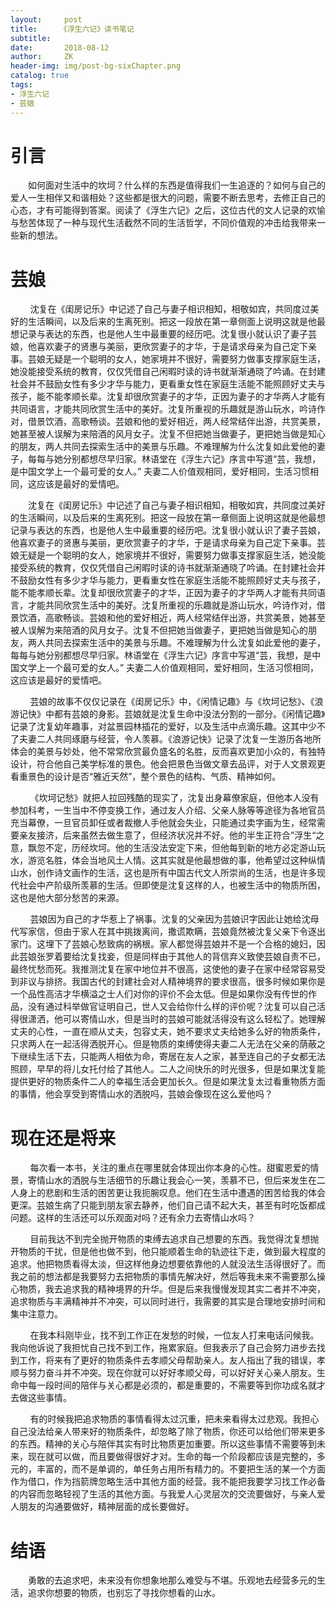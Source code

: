 ```yaml
---
layout:     post
title:     《浮生六记》读书笔记
subtitle:   
date:       2018-08-12
author:     ZK
header-img: img/post-bg-sixChapter.png
catalog: true
tags:
- 浮生六记
- 芸娘
---
```

# 引言

&ensp;&ensp;&ensp;&ensp;如何面对生活中的坎坷？什么样的东西是值得我们一生追逐的？如何与自己的爱人一生相伴又和谐相处？这些都是很大的问题，需要不断去思考，去修正自己的心态，才有可能得到答案。阅读了《浮生六记》之后，这位古代的文人记录的欢愉与愁苦体现了一种与现代生活截然不同的生活哲学，不同价值观的冲击给我带来一些新的想法。

# 芸娘 

&nbsp; &nbsp; &nbsp; &nbsp; 沈复在《闺房记乐》中记述了自己与妻子相识相知，相敬如宾，共同度过美好的生活瞬间，以及后来的生离死别。把这一段放在第一章侧面上说明这就是他最想记录与表达的东西，也是他人生中最重要的经历吧。沈复很小就认识了妻子芸娘，他喜欢妻子的贤惠与美丽，更欣赏妻子的才华，于是请求母亲为自己定下亲事。芸娘无疑是一个聪明的女人，她家境并不很好，需要努力做事支撑家庭生活，她没能接受系统的教育，仅仅凭借自己闲暇时读的诗书就渐渐通晓了吟诵。在封建社会并不鼓励女性有多少才华与能力，更看重女性在家庭生活能不能照顾好丈夫与孩子，能不能孝顺长辈。沈复却很欣赏妻子的才华，正因为妻子的才华两人才能有共同语言，才能共同欣赏生活中的美好。沈复所重视的乐趣就是游山玩水，吟诗作对，借景饮酒，高歌畅谈。芸娘和他的爱好相近，两人经常结伴出游，共赏美景，她甚至被人误解为来陪酒的风月女子。沈复不但把她当做妻子，更把她当做是知心的朋友，两人共同去探索生活中的美景与乐趣。不难理解为什么沈复如此爱他的妻子，每每与她分别都想尽早归家。林语堂在《浮生六记》序言中写道“芸，我想，是中国文学上一个最可爱的女人。” 夫妻二人价值观相同，爱好相同，生活习惯相同，这应该是最好的爱情吧。

&ensp;&ensp;&ensp;&ensp;沈复在《闺房记乐》中记述了自己与妻子相识相知，相敬如宾，共同度过美好的生活瞬间，以及后来的生离死别。把这一段放在第一章侧面上说明这就是他最想记录与表达的东西，也是他人生中最重要的经历吧。沈复很小就认识了妻子芸娘，他喜欢妻子的贤惠与美丽，更欣赏妻子的才华，于是请求母亲为自己定下亲事。芸娘无疑是一个聪明的女人，她家境并不很好，需要努力做事支撑家庭生活，她没能接受系统的教育，仅仅凭借自己闲暇时读的诗书就渐渐通晓了吟诵。在封建社会并不鼓励女性有多少才华与能力，更看重女性在家庭生活能不能照顾好丈夫与孩子，能不能孝顺长辈。沈复却很欣赏妻子的才华，正因为妻子的才华两人才能有共同语言，才能共同欣赏生活中的美好。沈复所重视的乐趣就是游山玩水，吟诗作对，借景饮酒，高歌畅谈。芸娘和他的爱好相近，两人经常结伴出游，共赏美景，她甚至被人误解为来陪酒的风月女子。沈复不但把她当做妻子，更把她当做是知心的朋友，两人共同去探索生活中的美景与乐趣。不难理解为什么沈复如此爱他的妻子，每每与她分别都想尽早归家。林语堂在《浮生六记》序言中写道“芸，我想，是中国文学上一个最可爱的女人。” 夫妻二人价值观相同，爱好相同，生活习惯相同，这应该是最好的爱情吧。

&nbsp; &nbsp; &nbsp; &nbsp; 芸娘的故事不仅仅记录在《闺房记乐》中，《闲情记趣》与《坎坷记愁》、《浪游记快》中都有芸娘的身影。芸娘就是沈复生命中没法分割的一部分。《闲情记趣》记录了沈复幼年趣事，对盆景园林插花的爱好，以及生活中点滴乐趣。这其中少不了夫妻二人共同琢磨与经营，令人羡慕。《浪游记快》记录了沈复一生游历各地所体会的美景与妙处，他不常常欣赏最负盛名的名胜，反而喜欢更加小众的，有独特设计，符合他自己美学标准的景色。他会把景色当做文章去品评，对于人文景观更看重景色的设计是否“雅近天然”，整个景色的结构、气质、精神如何。

&nbsp; &nbsp; &nbsp; &nbsp; 《坎坷记愁》就把人拉回残酷的现实了，沈复出身幕僚家庭，但他本人没有参加科考，一生当中不停变换工作，通过友人介绍、父亲人脉等等途径为各地官员充当幕僚，一旦官员卸任或者裁撤人手他就会失业，只能通过卖字画为生，经常需要亲友接济，后来虽然去做生意了，但经济状况并不好。他的半生正符合”浮生“之意，飘忽不定，历经坎坷。他的生活没法安定下来，但他每到新的地方必定游山玩水，游览名胜，体会当地风土人情。这其实就是他最想做的事，他希望过这种纵情山水，创作诗文画作的生活，这也是所有中国古代文人所崇尚的生活，也是许多现代社会中产阶级所羡慕的生活。但即使是沈复这样的人，也被生活中的物质所困，这也是他大部分愁苦的来源。

&nbsp; &nbsp; &nbsp; &nbsp; 芸娘因为自己的才华惹上了祸事。沈复的父亲因为芸娘识字因此让她给沈母代写家信，但由于家人在其中挑拨离间，撒谎欺瞒，芸娘竟然被沈复父亲下令逐出家门。这埋下了芸娘心愁致病的祸根。家人都觉得芸娘并不是一个合格的媳妇，因此芸娘张罗着要给沈复找妾，但是同样由于其他人的背信弃义致使芸娘自责不已，最终忧愁而死。我推测沈复在家中地位并不很高，这使他的妻子在家中经常容易受到非议与排挤。我国古代的封建社会对人精神境界的要求很高，很多时候如果你是一个品性高洁才华横溢之士人们对你的评价不会太低。但是如果你没有传世的作品，没有通过科举做官证明自己，世人又会给你什么样的评价呢？沈复可以自己活得很潇洒，他可以寄情山水，但是当时的芸娘可能就活得没有这么轻松了。她理解丈夫的心性，一直在顺从丈夫，包容丈夫，她不要求丈夫给她多么好的物质条件，只求两人在一起活得洒脱开心。但是物质的束缚使得夫妻二人无法在父亲的荫蔽之下继续生活下去，只能两人相依为命，寄居在友人之家，甚至连自己的子女都无法照顾，早早的将儿女托付给了其他人。二人之间快乐的时光很多，但是如果沈复能提供更好的物质条件二人的幸福生活会更加长久。但是如果沈复太过看重物质方面的事情，他会享受到寄情山水的洒脱吗，芸娘会像现在这么爱他吗？

# 现在还是将来

&nbsp; &nbsp; &nbsp; &nbsp; 每次看一本书，关注的重点在哪里就会体现出你本身的心性。甜蜜恩爱的情景，寄情山水的洒脱与生活细节的乐趣让我会心一笑，羡慕不已，但后来发生在二人身上的悲剧和生活的困苦更让我扼腕叹息。他们在生活中遭遇的困苦给我的体会更深。芸娘生病了只能到朋友家去静养，他们自己请不起大夫，甚至有时吃饭都成问题。这样的生活还可以乐观面对吗？还有余力去寄情山水吗？

&nbsp; &nbsp; &nbsp; &nbsp; 目前我达不到完全抛开物质的束缚去追求自己想要的东西。我觉得沈复想抛开物质的干扰，但是他也做不到，他只能顺着生命的轨迹往下走，做到最大程度的追求。他把物质看得太淡，但这样他身边想要依靠他的人就没法生活得很好了。而我之前的想法都是我要努力去把物质的事情先解决好，然后等我未来不需要那么操心物质，我去追求我的精神境界的升华。但是后来我慢慢发现其实二者并不冲突，追求物质与丰满精神并不冲突，可以同时进行，我需要的其实是合理地安排时间和集中注意力。

&nbsp; &nbsp; &nbsp; &nbsp; 在我本科刚毕业，找不到工作正在发愁的时候，一位友人打来电话问候我。我向他诉说了我担忧自己找不到工作，拖累家庭。但我表示了自己会努力进步去找到工作，将来有了更好的物质条件去孝顺父母帮助亲人。友人指出了我的错误，孝顺与努力奋斗并不冲突。现在你就可以好好孝顺父母，可以好好关心亲人朋友。生命中每一段时间的陪伴与关心都是必须的，都是重要的，不需要等到你功成名就才去做这些事情。

&nbsp; &nbsp; &nbsp; &nbsp; 有的时候我把追求物质的事情看得太过沉重，把未来看得太过悲观。我担心自己没法给亲人带来好的物质条件，却忽略了除了物质，你还可以给他们带来更多的东西。精神的关心与陪伴其实有时比物质更加重要。所以这些事情不需要等到未来，现在就可以做，而且要做得很好才对。生命的每一个阶段都应该是完整的，多元的，丰富的，而不是单调的，单任务占用所有精力的。不要把生活的某一个方面作为借口，作为挡箭牌忽略生活中其他方面的经营。我不能把我要学习找工作必备的内容而忽略轻视了生活的其他方面。与我爱人心灵层次的交流要做好，与亲人爱人朋友的沟通要做好，精神层面的成长要做好。

# 结语

​&ensp;&ensp;&ensp;&ensp;勇敢的去追求吧，未来没有你想象地那么难受与不堪。乐观地去经营多元的生活，追求你想要的物质，也别忘了寻找你想看的山水。



